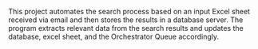 This project automates the search process based on an input Excel sheet received via email and then stores the results in a database server. The program extracts relevant data from the search results and updates the database, excel sheet, and the Orchestrator Queue accordingly. 

